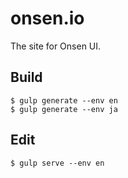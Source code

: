 onsen.io
====

The site for Onsen UI.

Build
----

    $ gulp generate --env en
    $ gulp generate --env ja

Edit
----

    $ gulp serve --env en

